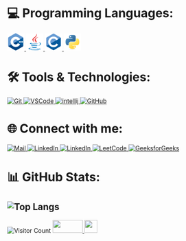 # 💻 Programming Languages:
<a href="mailto:piyushlasane@gmail.com">
  <img src="https://raw.githubusercontent.com/devicons/devicon/master/icons/cplusplus/cplusplus-original.svg" alt="C++" width="40" height="40"/>
</a>
<a href="mailto:piyushlasane@gmail.com">
  <img src="https://raw.githubusercontent.com/devicons/devicon/master/icons/java/java-original.svg" alt="Java" width="40" height="40"/>
</a>
<a href="mailto:piyushlasane@gmail.com">
  <img src="https://raw.githubusercontent.com/devicons/devicon/master/icons/c/c-original.svg" alt="C" width="40" height="40"/>
</a>
<a href="mailto:piyushlasane@gmail.com">
  <img src="https://raw.githubusercontent.com/devicons/devicon/master/icons/python/python-original.svg" alt="Python" width="40" height="40"/>
</a>

# 🛠️ Tools & Technologies:
<a href="mailto:piyushlasane@gmail.com">
  <img src="https://www.vectorlogo.zone/logos/git-scm/git-scm-icon.svg" alt="Git" width="40" height="40"/>
</a>
<a href="mailto:piyushlasane@gmail.com">
  <img src="https://img.icons8.com/?size=256&id=0OQR1FYCuA9f&format=png" alt="VSCode" width="40" height="40"/>
</a>
<a href="mailto:piyushlasane@gmail.com">
  <img src="https://img.icons8.com/?size=256&id=61466&format=png" alt="intellij" width="40" height="40"/>
</a>
<a href="https://github.com/piyushlasane">
  <img src="https://img.icons8.com/?size=256&id=LoL4bFzqmAa0&format=png" alt="GitHub" width="40" height="40"/>
</a>

# 🌐 Connect with me:
<a href="mailto:piyushlasane@gmail.com">
  <img src="https://img.icons8.com/?size=256&id=qyRpAggnV0zH&format=png" alt="Mail" width="40" height="40"/>
</a>
<a href="https://linkedin.com/in/piyushlasane">
  <img src="https://img.icons8.com/?size=256&id=MR3dZdlA53te&format=png" alt="LinkedIn" width="40" height="40" />
</a>
<a href="https://api.whatsapp.com/send/?phone=918329641181">
  <img src="https://img.icons8.com/?size=256&id=DUEq8l5qTqBE&format=png" alt="LinkedIn" width="40" height="40" />
</a>
<a href="https://leetcode.com/piyush_lasane/">
  <img src="https://raw.githubusercontent.com/rahuldkjain/github-profile-readme-generator/master/src/images/icons/Social/leet-code.svg" alt="LeetCode" height="35" width="30" />
</a>
<a href="https://www.geeksforgeeks.org/user/piyush_lasane">
  <img src="https://raw.githubusercontent.com/rahuldkjain/github-profile-readme-generator/master/src/images/icons/Social/geeks-for-geeks.svg" alt="GeeksforGeeks" height="40" width="40" />
</a>

# 📊 GitHub Stats:
![Top Langs](https://github-readme-stats.vercel.app/api/top-langs/?username=piyushlasane&theme=radical&hide_border=false&include_all_commits=true&count_private=true&layout=compact)
---
![Visitor Count](https://visitcount.itsvg.in/api?id=piyushlasane&icon=3&color=6)
<a href="https://drive.google.com/file/d/19QzOB1ENxZbds9Dzk622DJ6ryypi5tmB/preview?usp=sharing">
  <img src="https://www.downloadclipart.net/medium/46730-resumepng-images.png" height="30" width="70" />
</a>
<a href="https://docs.google.com/document/d/1oDh88UyrQ6mlcip5OtN1-2-Snh-jKzZmkvKvLENIj50/export?format=pdf">
  <img src="https://img.icons8.com/?size=256w&id=IoUNlrSp54u9&format=png" height="30" width="30" />
</a>
